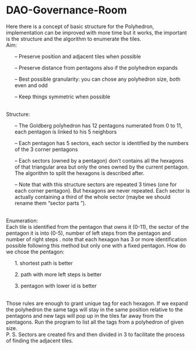 # DAO-Governance-Room
Here there is a concept of basic structure for the Polyhedron, implementation can be improved with more time but it works, the important is the structure and the algorithm to enumerate the tiles.
<br>Aim:
<ul> –	Preserve position and adjacent tiles when possible</ul>
<ul> –	Preserve distance from pentagons also if the polyhedron expands</ul>
<ul> –	Best possible granularity: you can chose any polyhedron size, both even and odd</ul>
  <ul> –	Keep things symmetric when possible</ul>
<br>Structure:
<ul>–	The Goldberg polyhedron has 12 pentagons numerated from 0 to 11, each pentagon is linked to his 5 neighbors</ul>
<ul>–	Each pentagon has 5 sectors, each sector is identified by the numbers of the 3 corner pentagons</ul>
<ul>–	Each sectors (owned by a pentagon) don’t contains all the hexagons of that triangular area but only the ones owned by the current pentagon. The algorithm to split the hexagons is described after.</ul>
<ul>–	Note that with this structure sectors are repeated 3 times (one for each corner pentagon). But hexagons are never repeated. Each sector is actually containing a third of the whole sector (maybe we should rename them “sector parts ”).</ul>
<br>Enumeration:
<br>Each tile is identified from the pentagon that owns it (0-11), the sector of the pentagon it is into (0-5), number of left steps from the pentagon and number of right steps .
note that each hexagon has 3 or more identification possible following this method but only one with a fixed pentagon.
How do we chose the pentagon:
<ul>1.	shortest path is better</ul>
<ul>2.	path with more left steps is better</ul>
<ul>3.	pentagon with lower id is better</ul>
<br>Those rules are enough to grant unique tag for each hexagon. If we expand the polyhedron the same tags will stay in the same position relative to the pentagons and new tags will pop up in the tiles far away from the pentagons.
Run the program to list all the tags from a polyhedron of given size.
<br>P. S. Sectors are created firs and then divided in 3 to facilitate the process of finding the adjacent tiles.
